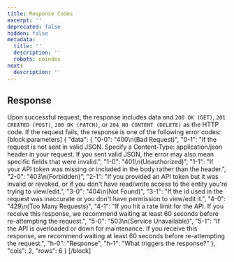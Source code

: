 ```yaml
---
title: Response Codes
excerpt: ''
deprecated: false
hidden: false
metadata:
  title: ''
  description: ''
  robots: noindex
next:
  description: ''
---
```

## Response

Upon successful request, the response includes data and `200 OK (GET)`, `201 CREATED (POST)`, `200 OK (PATCH)`, or `204 NO CONTENT (DELETE)` as the HTTP code. If the request fails, the response is one of the following error codes:
[block:parameters]
{
  "data": {
    "0-0": "400\n(Bad Request)",
    "0-1": "If the request is not sent in valid JSON. Specify a Content-Type: application/json header in your request. If you sent valid JSON, the error may also mean specific fields that were invalid.",
    "1-0": "401\n(Unauthorized)",
    "1-1": "If your API token was missing or included in the body rather than the header.",
    "2-0": "403\n(Forbidden)",
    "2-1": "If you provided an API token but it was invalid or revoked, or if you don't have read/write access to the entity you're trying to view/edit.",
    "3-0": "404\n(Not Found)",
    "3-1": "If the id used in the request was inaccurate or you don't have permission to view/edit it.",
    "4-0": "429\n(Too Many Requests)",
    "4-1": "If you hit a rate limit for the API. If you receive this response, we recommend waiting at least 60 seconds before re-attempting the request.",
    "5-0": "503\n(Service Unavailable)",
    "5-1": "If the API is overloaded or down for maintenance. If you receive this response, we recommend waiting at least 60 seconds before re-attempting the request.",
    "h-0": "Response",
    "h-1": "What triggers the response?"
  },
  "cols": 2,
  "rows": 6
}
[/block]